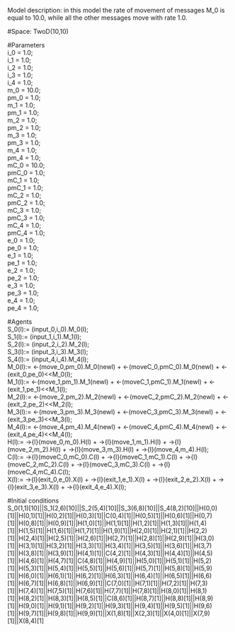 Model description: in this model the rate of movement of messages M_0 is equal to 10.0, while all the other messages move with rate 1.0.  <br />

#Space: TwoD(10,10) <br />

#Parameters <br />
i_0 = 1.0; <br />
i_1 = 1.0; <br />
i_2 = 1.0; <br />
i_3 = 1.0; <br />
i_4 = 1.0; <br />
m_0 = 10.0; <br />
pm_0 = 1.0; <br />
m_1 = 1.0; <br />
pm_1 = 1.0; <br />
m_2 = 1.0; <br />
pm_2 = 1.0; <br />
m_3 = 1.0; <br />
pm_3 = 1.0; <br />
m_4 = 1.0; <br />
pm_4 = 1.0; <br />
mC_0 = 10.0; <br />
pmC_0 = 1.0; <br />
mC_1 = 1.0; <br />
pmC_1 = 1.0; <br />
mC_2 = 1.0; <br />
pmC_2 = 1.0; <br />
mC_3 = 1.0; <br />
pmC_3 = 1.0; <br />
mC_4 = 1.0; <br />
pmC_4 = 1.0; <br />
e_0 = 1.0; <br />
pe_0 = 1.0; <br />
e_1 = 1.0; <br />
pe_1 = 1.0; <br />
e_2 = 1.0; <br />
pe_2 = 1.0; <br />
e_3 = 1.0; <br />
pe_3 = 1.0; <br />
e_4 = 1.0; <br />
pe_4 = 1.0;<br />

#Agents <br />
S_0(l):= (input_0,i_0).M_0(l); <br />
S_1(l):= (input_1,i_1).M_1(l); <br />
S_2(l):= (input_2,i_2).M_2(l); <br />
S_3(l):= (input_3,i_3).M_3(l); <br />
S_4(l):= (input_4,i_4).M_4(l); <br />
M_0(l):= <-(move_0,pm_0).M_0(newl) + <-(moveC_0,pmC_0).M_0(newl) + <-(exit_0,pe_0)<<M_0(l); <br />
M_1(l):= <-(move_1,pm_1).M_1(newl) + <-(moveC_1,pmC_1).M_1(newl) + <-(exit_1,pe_1)<<M_1(l); <br />
M_2(l):= <-(move_2,pm_2).M_2(newl) + <-(moveC_2,pmC_2).M_2(newl) + <-(exit_2,pe_2)<<M_2(l); <br />
M_3(l):= <-(move_3,pm_3).M_3(newl) + <-(moveC_3,pmC_3).M_3(newl) + <-(exit_3,pe_3)<<M_3(l); <br />
M_4(l):= <-(move_4,pm_4).M_4(newl) + <-(moveC_4,pmC_4).M_4(newl) + <-(exit_4,pe_4)<<M_4(l); <br />
H(l):= ->{l}(move_0,m_0).H(l) + ->{l}(move_1,m_1).H(l) + ->{l}(move_2,m_2).H(l) + ->{l}(move_3,m_3).H(l) + ->{l}(move_4,m_4).H(l); <br />
C(l):= ->{l}(moveC_0,mC_0).C(l) + ->{l}(moveC_1,mC_1).C(l) + ->{l}(moveC_2,mC_2).C(l) + ->{l}(moveC_3,mC_3).C(l) + ->{l}(moveC_4,mC_4).C(l); <br />
X(l):= ->{l}(exit_0,e_0).X(l) + ->{l}(exit_1,e_1).X(l) + ->{l}(exit_2,e_2).X(l) + ->{l}(exit_3,e_3).X(l) + ->{l}(exit_4,e_4).X(l); <br />

#Initial conditions <br />
S_0(1,1)[10]||S_1(2,6)[10]||S_2(5,4)[10]||S_3(6,8)[10]||S_4(8,2)[10]||H(0,0)[1]||H(0,1)[1]||H(0,2)[1]||H(0,3)[1]||C(0,4)[1]||H(0,5)[1]||H(0,6)[1]||H(0,7)[1]||H(0,8)[1]||H(0,9)[1]||H(1,0)[1]||H(1,1)[1]||H(1,2)[1]||H(1,3)[1]||H(1,4)[1]||H(1,5)[1]||H(1,6)[1]||H(1,7)[1]||H(1,9)[1]||H(2,0)[1]||H(2,1)[1]||H(2,2)[1]||H(2,4)[1]||H(2,5)[1]||H(2,6)[1]||H(2,7)[1]||H(2,8)[1]||H(2,9)[1]||H(3,0)[1]||H(3,1)[1]||H(3,2)[1]||H(3,3)[1]||H(3,4)[1]||H(3,5)[1]||H(3,6)[1]||H(3,7)[1]||H(3,8)[1]||H(3,9)[1]||H(4,1)[1]||C(4,2)[1]||H(4,3)[1]||H(4,4)[1]||H(4,5)[1]||H(4,6)[1]||H(4,7)[1]||C(4,8)[1]||H(4,9)[1]||H(5,0)[1]||H(5,1)[1]||H(5,2)[1]||H(5,3)[1]||H(5,4)[1]||H(5,5)[1]||H(5,6)[1]||H(5,7)[1]||H(5,8)[1]||H(5,9)[1]||H(6,0)[1]||H(6,1)[1]||H(6,2)[1]||H(6,3)[1]||H(6,4)[1]||H(6,5)[1]||H(6,6)[1]||H(6,7)[1]||H(6,8)[1]||H(6,9)[1]||C(7,0)[1]||H(7,1)[1]||H(7,2)[1]||H(7,3)[1]||H(7,4)[1]||H(7,5)[1]||H(7,6)[1]||H(7,7)[1]||H(7,8)[1]||H(8,0)[1]||H(8,1)[1]||H(8,2)[1]||H(8,3)[1]||H(8,5)[1]||C(8,6)[1]||H(8,7)[1]||H(8,8)[1]||H(8,9)[1]||H(9,0)[1]||H(9,1)[1]||H(9,2)[1]||H(9,3)[1]||H(9,4)[1]||H(9,5)[1]||H(9,6)[1]||H(9,7)[1]||H(9,8)[1]||H(9,9)[1]||X(1,8)[1]||X(2,3)[1]||X(4,0)[1]||X(7,9)[1]||X(8,4)[1]
